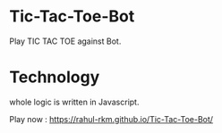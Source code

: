 # Tic-Tac-Toe-Bot

Play TIC TAC TOE against Bot. 

# Technology
whole logic is written in Javascript. 

Play now : https://rahul-rkm.github.io/Tic-Tac-Toe-Bot/
